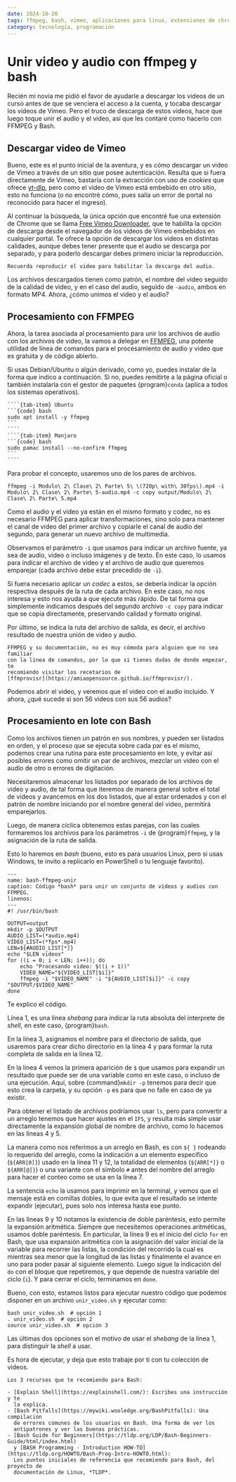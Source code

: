 ```yaml
---
date: 2024-10-20
tags: ffmpeg, bash, vimeo, aplicaciones para linux, extensiones de chrome
category: tecnología, programación
---
```


# Unir video y audio con ffmpeg y bash

Recién mi novia me pidió el favor de ayudarle a descargar los videos de un curso
antes de que se venciera el acceso a la cuenta, y tocaba descargar los videos de
Vimeo. Pero el truco de descarga de estos videos, hace que luego toque unir el
audio y el video, así que les contaré como hacerlo con FFMPEG y Bash.

## Descargar video de Vimeo

Bueno, este es el punto inicial de la aventura, y es cómo descargar un video de
Vimeo a través de un sitio que posee autenticación. Resulta que si fuera
directamente de Vimeo, bastaría con la extracción con uso de _cookies_ que
ofrece [yt-dlp](https://github.com/yt-dlp/yt-dlp), pero como el video de Vimeo
está embebido en otro sitio, esto no funciona (o no encontré cómo, pues salía un
error de portal no reconocido para hacer el ingreso).

Al continuar la búsqueda, la única opción que encontré fue una extensión de
Chrome que se llama
[Free Vimeo Downloader](https://chromewebstore.google.com/detail/free-vimeo-downloader/migiikaijhclkmlpnnfficpopgmcpgia?hl=es-419),
que te habilita la opción de descarga desde el navegador de los videos de Vimeo
embebidos en cualquier portal. Te ofrece la opción de descargar los videos en
distintas calidades, aunque debes tener presente que el audio se descarga por
separado, y para poderlo descargar debes primero iniciar la reproducción.

```{attention}
Recuerda reproducir el video para habilitar la descarga del audio.
```

Los archivos descargados tienen como patrón, el nombre del video seguido de la
calidad de video, y en el caso del audio, seguido de `-audio`, ambos en formato
MP4. Ahora, ¿cómo unimos el video y el audio?

## Procesamiento con FFMPEG

Ahora, la tarea asociada al procesamiento para unir los archivos de audio con
los archivos de video, la vamos a delegar en
[FFMPEG](https://ffmpeg.org/download.html), una potente utilidad de línea de
comandos para el procesamiento de audio y video que es gratuita y de código
abierto.

Si usas Debian/Ubuntu o algún derivado, como yo, puedes instalar de la forma que
indico a continuación. Si no, puedes remitirte a la página oficial o también
instalarla con el gestor de paquetes {program}`conda` (aplica a todos los
sistemas operativos).

`````{tab-set}
````{tab-item} Ubuntu
```{code} bash
sudo apt install -y ffmpeg
```
````
````{tab-item} Manjaro
```{code} bash
sudo pamac install --no-confirm ffmpeg
```
````
`````

Para probar el concepto, usaremos uno de los pares de archivos.

```{code} bash
ffmpeg -i Modulo\ 2\ Clase\ 2\ Parte\ 5\ \(720p\ with\ 30fps\).mp4 -i Modulo\ 2\ Clase\ 2\ Parte\ 5-audio.mp4 -c copy output/Modulo\ 2\ Clase\ 2\ Parte\ 5.mp4
```

Como el audio y el video ya están en el mismo formato y codec, no es necesario
FFMPEG para aplicar transformaciones, sino solo para mantener el canal de video
del primer archivo y copiarle el canal de audio del segundo, para generar un
nuevo archivo de multimedia.

Observamos el parámetro `-i` que usamos para indicar un archivo fuente, ya sea
de audio, video o incluso imágenes y de texto. En este caso, lo usamos para
indicar el archivo de video y el archivo de audio que queremos emparejar (cada
archivo debe estar precedido de `-i`).

Si fuera necesario aplicar un _codec_ a estos, se debería indicar la opción
respectiva después de la ruta de cada archivo. En este caso, no nos interesa y
esto nos ayuda a que ejecute más rápido. De tal forma que simplemente indicamos
después del segundo archivo `-c copy` para indicar que se copia directamente,
preservando calidad y formato original.

Por último, se indica la ruta del archivo de salida, es decir, el archivo
resultado de nuestra unión de video y audio.

```{hint}
FFMPEG y su documentación, no es muy cómoda para alguien que no sea familiar
con la línea de comandos, por lo que si tienes dudas de donde empezar, te
recomiendo visitar los recetarios de
[ffmprovisr](https://amiaopensource.github.io/ffmprovisr/).
```

Podemos abrir el video, y veremos que el video con el audio incluido. Y ahora,
¿qué sucede si son 56 videos con sus 56 audios?

## Procesamiento en lote con Bash

Como los archivos tienen un patrón en sus nombres, y pueden ser listados en
orden, y el proceso que se ejecuta sobre cada par es el mismo, podemos crear una
rutina para este procesamiento en lote, y evitar así posibles errores como
omitir un par de archivos, mezclar un video con el audio de otro o errores de
digitación.

Necesitaremos almacenar los listados por separado de los archivos de video y
audio, de tal forma que iteremos de manera general sobre el total de videos y
avancemos en los dos listados, que al estar ordenados y con el patrón de nombre
iniciando por el nombre general del video, permitirá emparejarlos.

Luego, de manera cíclica obtenemos estas parejas, con las cuales formaremos los
archivos para los parámetros `-i` de {program}`ffmpeg`, y la asignación de la
ruta de salida.

Esto lo haremos en _bash_ (bueno, esto es para usuarios Linux, pero si usas
Windows, te invito a replicarlo en PowerShell o tu lenguaje favorito).

```{code-block} bash
---
name: bash-ffmpeg-unir
caption: Código *bash* para unir un conjunto de videos y audios con FFMPEG.
linenos:
---
#! /usr/bin/bash

OUTPUT=output
mkdir -p $OUTPUT
AUDIO_LIST=(*audio.mp4)
VIDEO_LIST=(*fps*.mp4)
LEN=${#AUDIO_LIST[*]}
echo "$LEN videos"
for ((i = 0; i < LEN; i++)); do
    echo "Procesando video: $((i + 1))"
    VIDEO_NAME="${VIDEO_LIST[$i]}"
    ffmpeg -i "$VIDEO_NAME" -i "${AUDIO_LIST[$i]}" -c copy "$OUTPUT/$VIDEO_NAME"
done
```

Te explico el código.

Línea 1, es una línea _shebang_ para indicar la ruta absoluta del interprete de
_shell_, en este caso, {program}`bash`.

En la línea 3, asignamos el nombre para el directorio de salida, que usaremos
para crear dicho directorio en la línea 4 y para formar la ruta completa de
salida en la línea 12.

En la línea 4 vemos la primera aparición de `$` que usamos para expandir un
resultado que puede ser de una variable como en este caso, o incluso de una
ejecución. Aquí, sobre {command}`mkdir -p` tenemos para decir que esto crea la
carpeta, y su opción `-p` es para que no falle en caso de ya existir.

Para obtener el listado de archivos podríamos usar `ls`, pero para convertir a
un arreglo tenemos que hacer ajustes en el `IFS`, y resulta más simple usar
directamente la expansión global de nombre de archivo, como lo hacemos en las
líneas 4 y 5.

La manera como nos referimos a un arreglo en Bash, es con `${ }` rodeando lo
requerido del arreglo, como la indicación a un elemento específico (`${ARR[0]}`)
usado en la línea 11 y 12, la totalidad de elementos (`${ARR[*]}` o `${ARR[@]}`)
o una variante con el símbolo `#` antes del nombre del arreglo para hacer el
conteo como se usa en la línea 7.

La sentencia `echo` la usamos para imprimir en la terminal, y vemos que el
mensaje está en comillas dobles, lo que evita que el resultado se intente
expandir (ejecutar), pues solo nos interesa hasta ese punto.

En las líneas 9 y 10 notamos la existencia de doble paréntesis, esto permite la
expansión aritmética. Siempre que necesitemos operaciones aritméticas, usamos
doble paréntesis. En particular, la línea 9 es el inicio del ciclo `for` en
Bash, que usa expansión aritmética con la asignación del valor inicial de la
variable para recorrer las listas, la condición del recorrido la cual es
mientras sea menor que la longitud de las listas y finalmente el avance en uno
para poder pasar al siguiente elemento. Luego sigue la indicación del `do` con
el bloque que repetiremos, y que depende de nuestra variable del ciclo (`i`). Y
para cerrar el ciclo, terminamos en `done`.

Bueno, con esto, estamos listos para ejecutar nuestro código que podemos
disponer en un archivo `unir_video.sh` y ejecutar como:

```{code} bash
bash unir_video.sh  # opción 1
. unir_video.sh  # opción 2
source unir_video.sh  # opción 3
```

Las últimas dos opciones son el motivo de usar el *shebang* de la línea 1, para
distinguir la _shell_ a usar.

Es hora de ejecutar, y deja que esto trabaje por ti con tu colección de videos.

```{hint}
Los 3 recursos que te recomiendo para Bash:

- [Explain Shell](https://explainshell.com/): Escribes una instrucción y te
  la explica.
- [Bash Pitfalls](https://mywiki.wooledge.org/BashPitfalls): Una compilación
  de errores comunes de los usuarios en Bash. Una forma de ver los
  antipatrones y ver las buenas prácticas.
- [Bash Guide for Beginners](https://tldp.org/LDP/Bash-Beginners-Guide/html/index.html)
  y [BASH Programming - Introduction HOW-TO](https://tldp.org/HOWTO/Bash-Prog-Intro-HOWTO.html):
  Los puntos iniciales de referencia que recomiendo para Bash, del proyecto de
  documentación de Linux, *TLDP*.
```
